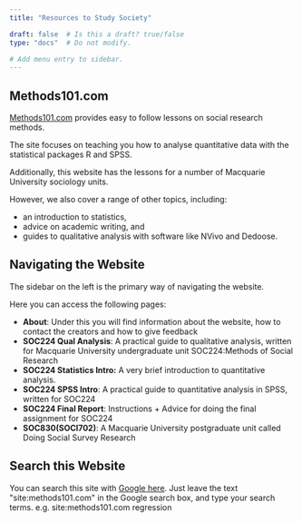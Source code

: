 ```yaml
---
title: "Resources to Study Society"

draft: false  # Is this a draft? true/false
type: "docs"  # Do not modify.

# Add menu entry to sidebar.
---
```


## Methods101.com
[Methods101.com](Methods101.com) provides easy to follow lessons on social research methods.

The site focuses on teaching you how to analyse quantitative data with the statistical packages R and SPSS. 

Additionally, this website has the lessons for a number of Macquarie University sociology units.

However, we also cover a range of other topics, including:

* an introduction to statistics,
* advice on academic writing, and
* guides to qualitative analysis with software like NVivo and Dedoose.

## Navigating the Website

The sidebar on the left is the primary way of navigating the website.

Here you can access the following pages:

* **About**: Under this you will find information about the website, how to contact the creators and how to give feedback
* **SOC224 Qual Analysis**: A practical guide to qualitative analysis, written for Macquarie University undergraduate unit SOC224:Methods of Social Research
* **SOC224 Statistics Intro:** A very brief introduction to quantitative analysis.
* **SOC224 SPSS Intro**: A practical guide to quantitative analysis in SPSS, written for SOC224
* **SOC224 Final Report**: Instructions + Advice for doing the final assignment for SOC224
* **SOC830(SOCI702)**: A Macquarie University postgraduate unit called Doing Social Survey Research

## Search this Website

You can search this site with [Google here](https://www.google.com/search?q=site%3Amethods101.com). Just leave the text "site:methods101.com" in the Google search box, and type your search terms. e.g. site:methods101.com regression 
